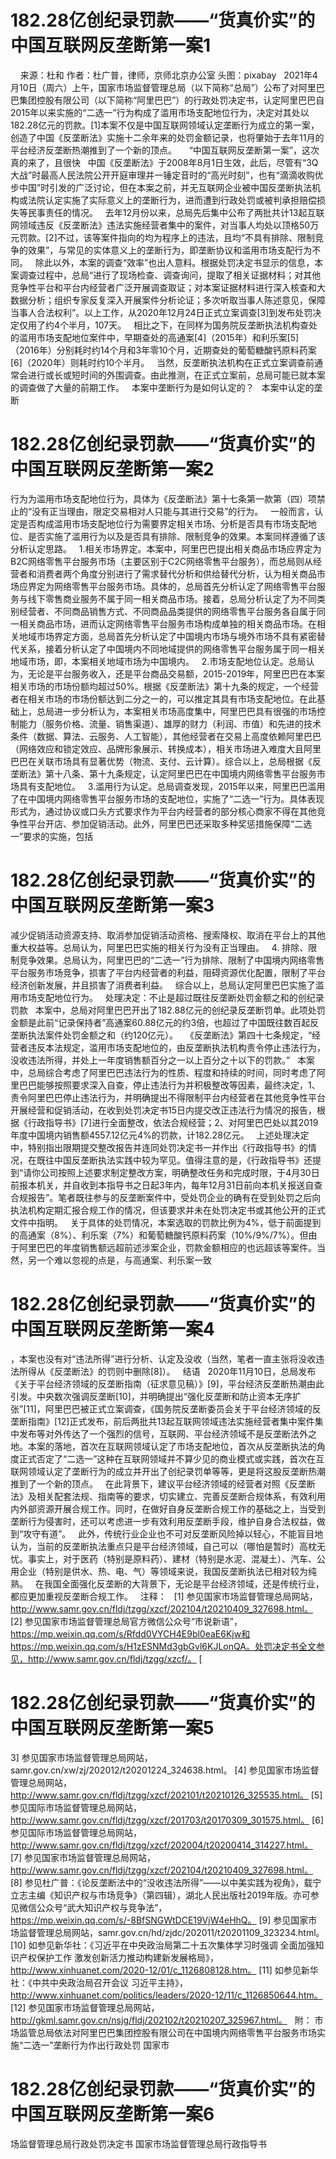 # 182.28亿创纪录罚款——“货真价实”的中国互联网反垄断第一案1

 
 
来源：杜和
作者：杜广普，律师，京师北京办公室
头图：pixabay
 
2021年4月10日（周六）上午，国家市场监督管理总局（以下简称“总局”）公布了对阿里巴巴集团控股有限公司（以下简称“阿里巴巴”）的行政处罚决定书，认定阿里巴巴自2015年以来实施的“二选一”行为构成了滥用市场支配地位行为，决定对其处以182.28亿元的罚款。[1]本案不仅是中国互联网领域认定垄断行为成立的第一案，创造了中国《反垄断法》实施十二余年来的处罚金额记录，也将肇始于去年11月的平台经济反垄断热潮推到了一个新的顶点。
 
 
“中国互联网反垄断第一案”，这次真的来了，且很快
 
中国《反垄断法》于2008年8月1日生效，此后，尽管有“3Q大战”时最高人民法院公开开庭审理并一锤定音时的“高光时刻”，也有“滴滴收购优步中国”时引发的广泛讨论，但在本案之前，并无互联网企业被中国反垄断执法机构或法院认定实施了实际意义上的垄断行为，进而遭到行政处罚或被判承担赔偿损失等民事责任的情况。
 
去年12月份以来，总局先后集中公布了两批共计13起互联网领域违反《反垄断法》违法实施经营者集中的案件，对当事人均处以顶格50万元罚款。[2]不过，该等案件指向的均为程序上的违法，且均“不具有排除、限制竞争的效果”，与常见的实体意义上的垄断行为，即垄断协议和滥用市场支配行为不同。
 
除此以外，本案的调查“效率”也出人意料。根据处罚决定书显示的信息，本案调查过程中，总局“进行了现场检查、调查询问，提取了相关证据材料；对其他竞争性平台和平台内经营者广泛开展调查取证；对本案证据材料进行深入核查和大数据分析；组织专家反复深入开展案件分析论证；多次听取当事人陈述意见，保障当事人合法权利”。以上工作，从2020年12月24日正式立案调查[3]到发布处罚决定仅用了约4个半月，107天。
 
相比之下，在同样为国务院反垄断执法机构查处的滥用市场支配地位案件中，早期查处的高通案[4]（2015年）和利乐案[5]（2016年）分别耗时约14个月和3年零10个月，近期查处的葡萄糖酸钙原料药案[6]（2020年）则耗时约10个半月。
 
当然，反垄断执法机构在正式立案调查前通常会进行或长或短时间的外围调查。由此推测，在正式立案前，总局可能已就本案的调查做了大量的前期工作。
 
本案中垄断行为是如何认定的？
 
本案中认定的垄断

# 182.28亿创纪录罚款——“货真价实”的中国互联网反垄断第一案2

行为为滥用市场支配地位行为，具体为《反垄断法》第十七条第一款第（四）项禁止的“没有正当理由，限定交易相对人只能与其进行交易”的行为。
 
一般而言，认定是否构成滥用市场支配地位行为需要界定相关市场、分析是否具有市场支配地位、是否实施了滥用行为以及是否具有排除、限制竞争的效果。本案同样遵循了该分析认定思路。
 
1.相关市场界定。本案中，阿里巴巴提出相关商品市场应界定为B2C网络零售平台服务市场（主要区别于C2C网络零售平台服务），而总局则从经营者和消费者两个角度分别进行了需求替代分析和供给替代分析，认为相关商品市场应界定为网络零售平台服务市场。具体的，总局首先分析认定了网络零售平台服务与线下零售商业服务不属于同一相关商品市场。接着，总局分析认定了为不同类别经营者、不同商品销售方式、不同商品品类提供的网络零售平台服务各自属于同一相关商品市场，进而认定网络零售平台服务市场构成单独的相关商品市场。在相关地域市场界定方面，总局首先分析认定了中国境内市场与境外市场不具有紧密替代关系，接着分析认定了中国境内不同地域提供的网络零售平台服务属于同一相关地域市场，即，本案相关地域市场为中国境内。
 
2.市场支配地位认定。总局认为，无论是平台服务收入，还是平台商品交易额，2015-2019年，阿里巴巴在本案相关市场的市场份额均超过50%。根据《反垄断法》第十九条的规定，一个经营者在相关市场的市场份额达到二分之一的，可以推定其具有市场支配地位。在此基础上，总局进一步分析认为，本案相关市场高度集中，阿里巴巴具有很强的市场控制能力（服务价格、流量、销售渠道）、雄厚的财力（利润、市值）和先进的技术条件（数据、算法、云服务、人工智能），其他经营者在交易上高度依赖阿里巴巴（网络效应和锁定效应、品牌形象展示、转换成本），相关市场进入难度大且阿里巴巴在关联市场具有显著优势（物流、支付、云计算）。综合以上，总局根据《反垄断法》第十八条、第十九条规定，认定阿里巴巴在中国境内网络零售平台服务市场具有支配地位。
 
3.滥用行为认定。总局调查发现，2015年以来，阿里巴巴滥用了在中国境内网络零售平台服务市场的支配地位，实施了“二选一”行为。具体表现形式为，通过协议或口头方式要求作为平台内经营者的部分核心商家不得在其他竞争性平台开店、参加促销活动。此外，阿里巴巴还采取多种奖惩措施保障“二选一”要求的实施，包括

# 182.28亿创纪录罚款——“货真价实”的中国互联网反垄断第一案3

减少促销活动资源支持、取消参加促销活动资格、搜索降权、取消在平台上的其他重大权益等。总局认为，阿里巴巴实施的相关行为没有正当理由。
 
4. 排除、限制竞争效果。总局认为，阿里巴巴的“二选一”行为排除、限制了中国境内网络零售平台服务市场竞争，损害了平台内经营者的利益，阻碍资源优化配置，限制了平台经济创新发展，并且损害了消费者利益。
 
综合以上，总局认定阿里巴巴实施了滥用市场支配地位行为。
 
处理决定：不止是超过既往反垄断处罚金额之和的创纪录罚款
 
本案中，总局对阿里巴巴开出了182.88亿元的创纪录反垄断罚单。此项处罚金额是此前“记录保持者”高通案60.88亿元的约3倍，也超过了中国既往数百起反垄断执法案件处罚金额之和（约120亿元）。
 
《反垄断法》第四十七条规定，“经营者违反本法规定，滥用市场支配地位的，由反垄断执法机构责令停止违法行为，没收违法所得，并处上一年度销售额百分之一以上百分之十以下的罚款。”
 
本案中，总局综合考虑了阿里巴巴违法行为的性质、程度和持续的时间，同时考虑了阿里巴巴能够按照要求深入自查，停止违法行为并积极整改等因素，最终决定，1、责令阿里巴巴停止违法行为，并明确提出不得限制平台内经营者在其他竞争性平台开展经营和促销活动，在收到处罚决定书15日内提交改正违法行为情况的报告，根据《行政指导书》[7]进行全面整改，依法合规经营；2、对阿里巴巴处以其2019年度中国境内销售额4557.12亿元4%的罚款，计182.28亿元。
 
上述处理决定中，特别指出限期提交整改报告并连同处罚决定书一并作出《行政指导书》的情况，在既往中国反垄断执法实践中较为罕见。值得注意的是，《行政指导书》还提到“请你公司按照上述要求制定整改方案，明确整改任务和完成时限，于4月30日前报本机关，并自收到本指导书之日起3年内，每年12月31日前向本机关报送自查合规报告”。笔者既往参与的反垄断案件中，受处罚企业的确有在受到处罚之后向执法机构定期汇报合规工作的情况，但该要求并未在处罚决定书或其他公开的正式文件中指明。
 
关于具体的处罚情况，本案选取的罚款比例为4%，低于前面提到的高通案（8%）、利乐案（7%）和葡萄糖酸钙原料药案（10%/9%/7%）。但由于阿里巴巴的年度销售额远超前述涉案企业，罚款金额相应的也远超该等案件。当然，另一个难以忽视的点是，与高通案、利乐案一致

# 182.28亿创纪录罚款——“货真价实”的中国互联网反垄断第一案4

，本案也没有对“违法所得”进行分析、认定及没收（当然，笔者一直主张将没收违法所得从《反垄断法》的罚则中删除[8]）。
 
结语
 
2020年11月10日，总局发布《关于平台经济领域的反垄断指南（征求意见稿）》[9]，平台经济反垄断热潮由此引发。中央数次强调反垄断[10]，并明确提出“强化反垄断和防止资本无序扩张”[11]，阿里巴巴被正式立案调查，《国务院反垄断委员会关于平台经济领域的反垄断指南》[12]正式发布，前后两批共13起互联网领域违法实施经营者集中案件集中发布等对外传达了一个强烈的信号，互联网、平台经济领域不是反垄断法外之地。本案的落地，首次在互联网领域认定了市场支配地位，首次从反垄断执法的角度正式否定了“二选一”这种在互联网领域并不算少见的商业模式或实践，首次在互联网领域认定了垄断行为的成立并开出了创纪录罚单等等，更是将这股反垄断热潮推到了一个新的顶点。
 
在此背景下，建议平台经济领域的经营者对照《反垄断法》及相关配套法规、指南等的要求，切实建立、完善反垄断合规体系，有效利用内外部资源开展合规工作。同时，在做好自身反垄断合规工作的基础之上，当受到垄断行为侵害时，还可以考虑进一步有效利用反垄断手段，维护自身合法权益，做到“攻守有道”。
 
此外，传统行业企业也不可对反垄断风险掉以轻心，不能盲目地认为，当前的反垄断执法重点只是平台经济领域，自己可以（哪怕是暂时）高枕无忧。事实上，对于医药（特别是原料药）、建材（特别是水泥、混凝土）、汽车、公用企业（特别是供水、热、电、气）等领域来说，我国反垄断执法已相对较为纯熟。
 
在我国全面强化反垄断的大背景下，无论是平台经济领域，还是传统行业，都应更加重视反垄断合规工作。
 
注释：
 
[1] 参见国家市场监督管理总局网站，http://www.samr.gov.cn/fldj/tzgg/xzcf/202104/t20210409_327698.html。
[2] 参见国家市场监督管理总局官方微信公众号“市说新语”， https://mp.weixin.qq.com/s/Rfdd0VYCH4E9bl0eaE6Kjw和https://mp.weixin.qq.com/s/H1zESNMd3gbGvl6KJLonQA。处罚决定书全文参见，http://www.samr.gov.cn/fldj/tzgg/xzcf/。
[

# 182.28亿创纪录罚款——“货真价实”的中国互联网反垄断第一案5

3] 参见国家市场监督管理总局网站，samr.gov.cn/xw/zj/202012/t20201224_324638.html。
[4] 参见国家市场监督管理总局网站，http://www.samr.gov.cn/fldj/tzgg/xzcf/202101/t20210126_325535.html。
[5] 参见国际市场监督管理总局网站，http://www.samr.gov.cn/fldj/tzgg/xzcf/201703/t20170309_301575.html。
[6] 参见国际市场监督管理总局网站，http://www.samr.gov.cn/fldj/tzgg/xzcf/202004/t20200414_314227.html。
[7] 参见国家市场监督管理总局网站，http://www.samr.gov.cn/fldj/tzgg/xzcf/202104/t20210409_327698.html。
[8] 参见杜广普：《论反垄断法中的“没收违法所得”——以中美实践为视角》，载宁立志主编《知识产权与市场竞争》（第四辑），湖北人民出版社2019年版。亦可参见微信公众号“武大知识产权与竞争法”， https://mp.weixin.qq.com/s/-8BfSNGWtDCE19VjW4eHhQ。
[9] 参见国家市场监督管理总局网站，samr.gov.cn/hd/zjdc/202011/t20201109_323234.html。
[10] 如参见新华社：《习近平在中央政治局第二十五次集体学习时强调 全面加强知识产权保护工作 激发创新活力推动构建新发展格局》，http://www.xinhuanet.com/2020-12/01/c_1126808128.htm。
[11] 如参见新华社：《中共中央政治局召开会议 习近平主持》，http://www.xinhuanet.com/politics/leaders/2020-12/11/c_1126850644.htm。
[12] 参见国家市场监督管理总局网站，http://gkml.samr.gov.cn/nsjg/fldj/202102/t20210207_325967.html。
 
附：
市场监管总局依法对阿里巴巴集团控股有限公司在中国境内网络零售平台服务市场实施“二选一”垄断行为作出行政处罚
国家市

# 182.28亿创纪录罚款——“货真价实”的中国互联网反垄断第一案6

场监督管理总局行政处罚决定书
国家市场监督管理总局行政指导书
 


